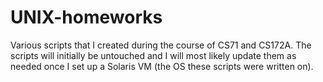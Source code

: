 UNIX-homeworks
==============

Various scripts that I created during the course of CS71 and CS172A. The scripts will initially be untouched and I will most likely update them as needed once I set up a Solaris VM (the OS these scripts were written on).
